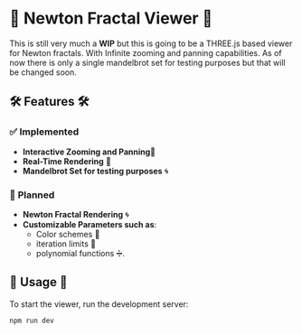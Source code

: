 # 🌟 **Newton Fractal Viewer** 🌟


This is still very much a **WIP** but this is going to be a THREE.js based viewer for Newton fractals.
With Infinite zooming and panning capabilities. As of now there is only a single mandelbrot set for testing purposes but that will be changed soon.

## 🛠️ **Features** 🛠️

### ✅ **Implemented**
- **Interactive Zooming and Panning**🔎
- **Real-Time Rendering** 🚀
- **Mandelbrot Set for testing purposes** 🌀

### 📝 **Planned**
- **Newton Fractal Rendering** 🌀
- **Customizable Parameters such as**: 
  - Color schemes 🌈
  - iteration limits 🔢
  - polynomial functions ➗.

## 🚀 **Usage** 🚀

To start the viewer, run the development server:

```bash
npm run dev
